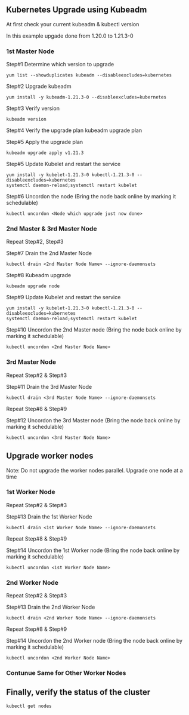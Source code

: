 ## Kubernetes Upgrade using Kubeadm

At first check your current kubeadm & kubectl version

In this example upgade done from 1.20.0 to 1.21.3-0

### 1st Master Node

Step#1 Determine which version to upgrade

```yum list --showduplicates kubeadm --disableexcludes=kubernetes```

Step#2 Upgrade kubeadm

```yum install -y kubeadm-1.21.3-0 --disableexcludes=kubernetes```

Step#3 Verify version

```kubeadm version```

Step#4 Verify the upgrade plan
kubeadm upgrade plan

Step#5 Apply the upgrade plan

```kubeadm upgrade apply v1.21.3```

Step#5 Update Kubelet and restart the service

```
yum install -y kubelet-1.21.3-0 kubectl-1.21.3-0 --disableexcludes=kubernetes
systemctl daemon-reload;systemctl restart kubelet
```

Step#6 Uncordon the node (Bring the node back online by marking it schedulable)

```kubectl uncordon <Node which upgrade just now done>```

### 2nd Master & 3rd Master Node

Repeat Step#2, Step#3 

Step#7 Drain the 2nd Master Node

```kubectl drain <2nd Master Node Name> --ignore-daemonsets```

Step#8 Kubeadm upgrade

```kubeadm upgrade node```

Step#9 Update Kubelet and restart the service

```
yum install -y kubelet-1.21.3-0 kubectl-1.21.3-0 --disableexcludes=kubernetes
systemctl daemon-reload;systemctl restart kubelet
```

Step#10 Uncordon the 2nd Master node (Bring the node back online by marking it schedulable)

```kubectl uncordon <2nd Master Node Name>```

### 3rd Master Node

Repeat Step#2 & Step#3 

Step#11 Drain the 3rd Master Node

```kubectl drain <3rd Master Node Name> --ignore-daemonsets```

Repeat Step#8 & Step#9

Step#12 Uncordon the 3rd Master node (Bring the node back online by marking it schedulable)

```kubectl uncordon <3rd Master Node Name>```

## Upgrade worker nodes
Note: Do not upgrade the worker nodes parallel. Upgrade one node at a time

### 1st Worker Node

Repeat Step#2 & Step#3 

Step#13 Drain the 1st Worker Node

```kubectl drain <1st Worker Node Name> --ignore-daemonsets```

Repeat Step#8 & Step#9

Step#14 Uncordon the 1st Worker node (Bring the node back online by marking it schedulable)

```kubectl uncordon <1st Worker Node Name>```

### 2nd Worker Node

Repeat Step#2 & Step#3 

Step#13 Drain the 2nd Worker Node

```kubectl drain <2nd Worker Node Name> --ignore-daemonsets```

Repeat Step#8 & Step#9

Step#14 Uncordon the 2nd Worker node (Bring the node back online by marking it schedulable)

```kubectl uncordon <2nd Worker Node Name>```

### Contunue Same for Other Worker Nodes

## Finally, verify the status of the cluster

```kubectl get nodes```
